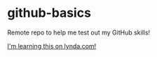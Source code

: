 # github-basics
Remote repo to help me test out my GitHub skills!

[I'm learning this on lynda.com!](httyp://www.lynda.com)
